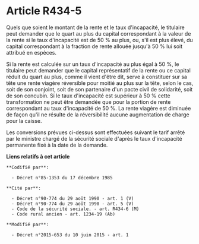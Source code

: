 # Article R434-5

Quels que soient le montant de la rente et le taux d'incapacité, le titulaire peut demander que le quart au plus du capital
correspondant à la valeur de la rente si le taux d'incapacité est de 50 % au plus, ou, s'il est plus élevé, du capital
correspondant à la fraction de rente allouée jusqu'à 50 % lui soit attribué en espèces. 

Si la rente est calculée sur un taux d'incapacité au plus égal à 50 %, le titulaire peut demander que le capital
représentatif de la rente ou ce capital réduit du quart au plus, comme il vient d'être dit, serve à constituer sur sa tête
une rente viagère réversible pour moitié au plus sur la tête, selon le cas, soit de son conjoint, soit de son partenaire d'un
pacte civil de solidarité, soit de son concubin. Si le taux d'incapacité est supérieur à 50 % cette transformation ne peut
être demandée que pour la portion de rente correspondant au taux d'incapacité de 50 %. La rente viagère est diminuée de façon
qu'il ne résulte de la réversibilité aucune augmentation de charge pour la caisse. 

Les conversions prévues ci-dessus sont effectuées suivant le tarif arrêté par le ministre chargé de la sécurité sociale
d'après le taux d'incapacité permanente fixé à la date de la demande.

**Liens relatifs à cet article**

	**Codifié par**:

	  - Décret n°85-1353 du 17 décembre 1985

	**Cité par**:

	  - Décret n°90-774 du 29 août 1990 - art. 1 (V)
	  - Décret n°90-774 du 29 août 1990 - art. 5 (V)
	  - Code de la sécurité sociale. - art. R434-6 (M)
	  - Code rural ancien - art. 1234-19 (Ab)

	**Modifié par**:

	  - Décret n°2015-653 du 10 juin 2015 - art. 1

